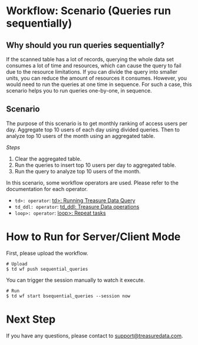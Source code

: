 # Workflow: Scenario (Queries run sequentially)

## Why should you run queries sequentially?
If the scanned table has a lot of records, querying the whole data set consumes a lot of time and resources, which can cause the query to fail due to the resource limitations. If you can divide the query into smaller units, you can reduce the amount of resources it consumes. However, you would need to run the queries at one time in sequence. For such a case, this scenario helps you to run queries one-by-one, in sequence.

## Scenario

The purpose of this scenario is to get monthly ranking of access users per day. Aggregate top 10 users of each day using divided queries. Then to analyze top 10 users of the month using an aggregated table.

*Steps*
1. Clear the aggregated table.
2. Run the queries to insert top 10 users per day to aggregated table.
3. Run the query to analyze top 10 users of the month.

In this scenario, some workflow operators are used. Please refer to the documentation for each operator.

 - `td>: operator`: [td>: Running Treasure Data Query](https://docs.digdag.io/operators/td.html)
 - `td_ddl: operator`: [td_ddl: Treasure Data operations](https://docs.digdag.io/operators/td_ddl.html)
 - `loop>: operator`: [loop>: Repeat tasks](https://docs.digdag.io/operators/loop.html)

# How to Run for Server/Client Mode

First, please upload the workflow.

    # Upload
    $ td wf push sequential_queries

You can trigger the session manually to watch it execute.

    # Run
    $ td wf start bsequential_queries --session now


# Next Step

If you have any questions, please contact to support@treasuredata.com.
